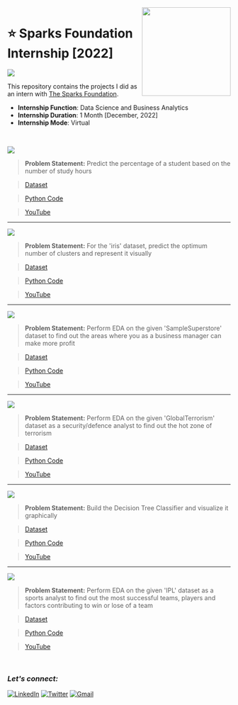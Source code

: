 <img align="right" src="https://internship.thesparksfoundation.info/assests/img/logo.png" width="200">

# :star: Sparks Foundation Internship [2022]
![](https://img.shields.io/badge/Tools-Python%20|%20Pandas%20|%20Numpy%20|%20Matplotlib%20|%20seaborn%20|%20sklearn-990098?style=for-the-badge)

This repository contains the projects I did as an intern with [The Sparks Foundation](https://www.thesparksfoundationsingapore.org/).
- **Internship Function**: Data Science and Business Analytics
- **Internship Duration**: 1 Month [December, 2022]
- **Internship Mode**: Virtual

<br>

![](https://img.shields.io/badge/Task%201-Prediction%20Using%20Supervised%20Machine%20Learning%20%5BLevel%3A%20Beginner%5D-green?style=for-the-badge)
> **Problem Statement:** Predict the percentage of a student based on the number of study hours

> [Dataset](https://github.com/Rohit-Rannavre/Sparks-Foundation-Internship-2022/blob/main/Task%201/dataset_1.csv)

> [Python Code](https://github.com/Rohit-Rannavre/Sparks-Foundation-Internship-2022/blob/main/Task%201/task_1_supervised_ml.ipynb)

> [YouTube](https://youtu.be/RTedBgaF4yQ)

***

![](https://img.shields.io/badge/Task%202-Prediction%20Using%20Unsupervised%20Machine%20Learning%20%5BLevel%3A%20Beginner%5D-54c7b9?style=for-the-badge)
> **Problem Statement:** For the 'iris' dataset, predict the optimum number of clusters and represent it visually 

> [Dataset](https://github.com/Rohit-Rannavre/Sparks-Foundation-Internship-2022/blob/main/Task%202/dataset_2.csv)

> [Python Code](https://github.com/Rohit-Rannavre/Sparks-Foundation-Internship-2022/blob/main/Task%202/task_2_unsupervised_ml.ipynb)

> [YouTube](https://youtu.be/aTe3RfTZwdg)

***

![](https://img.shields.io/badge/Task%203-Exploratory%20Data%20Analysis%20--%20Retail%20%5BLevel%3A%20Beginner%5D-f22ce2?style=for-the-badge)
> **Problem Statement:** Perform EDA on the given 'SampleSuperstore' dataset to find out the areas where you as a business manager can make more profit  

> [Dataset](https://github.com/Rohit-Rannavre/Sparks-Foundation-Internship-2022/blob/main/Task%203/dataset_3.csv)

> [Python Code](https://github.com/Rohit-Rannavre/Sparks-Foundation-Internship-2022/blob/main/Task%203/task_3_EDA_retail.ipynb)

> [YouTube](https://youtu.be/fxSIf13zOno)

***

![](https://img.shields.io/badge/Task%204-Exploratory%20Data%20Analysis%20--%20Global%20Terrorism%20%5BLevel%3A%20Intermediate%5D-ba990a?style=for-the-badge)
> **Problem Statement:** Perform EDA on the given 'GlobalTerrorism' dataset as a security/defence analyst to find out the hot zone of terrorism

> [Dataset](https://drive.google.com/file/d/1MQHuEl7JOfa4GQsmgK0TISEKEafxkpqb/view)

> [Python Code](https://github.com/Rohit-Rannavre/Sparks-Foundation-Internship-2022/blob/main/Task%204/task_4_EDA_terrorism.ipynb)

> [YouTube](https://youtu.be/jQN9oVtNLVo)

***

![](https://img.shields.io/badge/Task%205-Prediction%20Using%20the%20Decision%20Tree%20Algorithm%20%5BLevel%3A%20Intermediate%5D-orange?style=for-the-badge)
> **Problem Statement:** Build the Decision Tree Classifier and visualize it graphically

> [Dataset](https://github.com/Rohit-Rannavre/Sparks-Foundation-Internship-2022/blob/main/Task%205/dataset_5.csv)

> [Python Code](https://github.com/Rohit-Rannavre/Sparks-Foundation-Internship-2022/blob/main/Task%205/task_5_decision_tree.ipynb)

> [YouTube](https://youtu.be/ZQl1rKWAYiE)

***

![](https://img.shields.io/badge/Task%206-Exploratory%20Data%20Analysis%20--%20Sports%20%5BLevel%3A%20Advanced%5D-eb3471?style=for-the-badge)
> **Problem Statement:** Perform EDA on the given 'IPL' dataset as a sports analyst to find out the most successful teams, players and factors contributing to win or lose of a team

> [Dataset](https://github.com/Rohit-Rannavre/Sparks-Foundation-Internship-2022/tree/main/Task%206)

> [Python Code](https://github.com/Rohit-Rannavre/Sparks-Foundation-Internship-2022/blob/main/Task%206/task_6_EDA_sports.ipynb)

> [YouTube](https://youtu.be/FSioe-u-SbE)

<br>

### ***Let's connect:*** 
[![LinkedIn](https://img.shields.io/badge/linkedin-%230077B5.svg?style=for-the-badge&logo=linkedin&logoColor=white)](https://www.linkedin.com/in/rohit-rannavre) 
[![Twitter](https://img.shields.io/badge/Twitter-%231DA1F2.svg?style=for-the-badge&logo=Twitter&logoColor=white)](https://twitter.com/Phylorohitics) 
[![Gmail](https://img.shields.io/badge/Gmail-D14836?style=for-the-badge&logo=gmail&logoColor=white)](mailto:rohit.rannavre@gmail.com)
